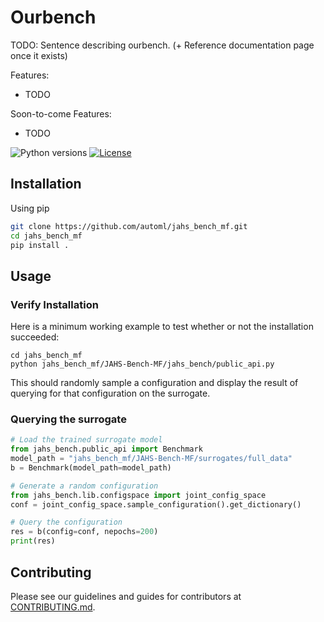# Ourbench

TODO: Sentence describing ourbench. (+ Reference documentation page once it exists)

Features:

- TODO

Soon-to-come Features:

- TODO

![Python versions](https://img.shields.io/badge/python-3.7%20%7C%203.8%20%7C%203.9%20%7C%203.10-informational)
[![License](TODO)](LICENSE)

## Installation

Using pip

```bash
git clone https://github.com/automl/jahs_bench_mf.git
cd jahs_bench_mf
pip install .
```


## Usage

### Verify Installation

Here is a minimum working example to test whether or not the installation succeeded:

```
cd jahs_bench_mf
python jahs_bench_mf/JAHS-Bench-MF/jahs_bench/public_api.py
```

This should randomly sample a configuration and display the result of querying for that configuration on the surrogate.

### Querying the surrogate

```python
# Load the trained surrogate model
from jahs_bench.public_api import Benchmark
model_path = "jahs_bench_mf/JAHS-Bench-MF/surrogates/full_data"
b = Benchmark(model_path=model_path)

# Generate a random configuration
from jahs_bench.lib.configspace import joint_config_space
conf = joint_config_space.sample_configuration().get_dictionary()

# Query the configuration
res = b(config=conf, nepochs=200)
print(res)

```

## Contributing

Please see our guidelines and guides for contributors at [CONTRIBUTING.md](CONTRIBUTING.md).

